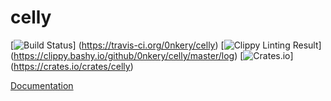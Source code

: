 # celly

[![Build Status](https://travis-ci.org/0nkery/celly.svg?branch=master)]
(https://travis-ci.org/0nkery/celly)
[![Clippy Linting Result](https://clippy.bashy.io/github/0nkery/celly/master/badge.svg)]
(https://clippy.bashy.io/github/0nkery/celly/master/log)
[![Crates.io](https://img.shields.io/crates/v/celly.svg?maxAge=2592000?style=flat-square)]
(https://crates.io/crates/celly)

[Documentation](http://0nkery.github.io/celly/celly/index.html)
